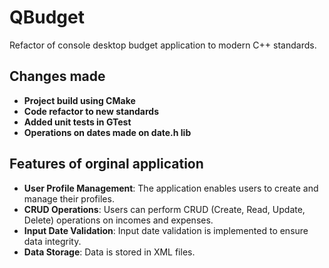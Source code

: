 # QBudget

Refactor of console desktop budget application to modern C++ standards.

## Changes made
- **Project build using CMake**
- **Code refactor to new standards**
- **Added unit tests in GTest**
- **Operations on dates made on date.h lib**

## Features of orginal application

- **User Profile Management**: The application enables users to create and manage their profiles.
- **CRUD Operations**: Users can perform CRUD (Create, Read, Update, Delete) operations on incomes and expenses.
- **Input Date Validation**: Input date validation is implemented to ensure data integrity.
- **Data Storage**: Data is stored in XML files.
